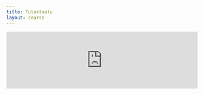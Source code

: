 ```yaml
---
title: Tulostaulu
layout: course
---
```


<script>
var eventMethod = window.addEventListener ? "addEventListener" : "attachEvent";
var eventer = window[eventMethod];
var messageEvent = eventMethod == "attachEvent" ? "onmessage" : "message";

// Listen to message from child window
eventer(messageEvent,function(e) {
    var key = e.message ? "message" : "data";
    var data = e[key];
    console.log(e);
    document.getElementById("pistelista-iframe").style.height = data + 'px';
},false);
</script>
<iframe id="pistelista-iframe" src="http://www.cs.helsinki.fi/group/java/mooc-tulokset/" style="width:100%;border:0px;"></iframe>
